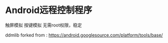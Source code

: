 # Android远程控制程序
触屏模拟
按键模拟
无需root权限，稳定

ddmlib forked from : https://android.googlesource.com/platform/tools/base/
